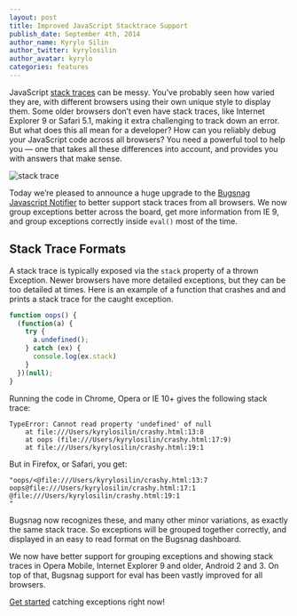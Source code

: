 ```yaml
---
layout: post
title: Improved JavaScript Stacktrace Support
publish_date: September 4th, 2014
author_name: Kyrylo Silin
author_twitter: kyrylosilin
author_avatar: kyrylo
categories: features
---
```


JavaScript [stack traces](http://en.wikipedia.org/wiki/Stack_trace) can be messy. You’ve probably seen how varied they are, with different browsers using their own unique style to display them. Some older browsers don’t even have stack traces, like Internet Explorer 9 or Safari 5.1, making it extra challenging to track down an error. But what does this all mean for a developer? How can you reliably debug your JavaScript code across all browsers? You need a powerful tool to help you — one that takes all these differences into account, and provides you with answers that make sense.

![stack trace](/img/posts/stacktrace.png)

Today we’re pleased to announce a huge upgrade to the [Bugsnag Javascript Notifier](https://www.bugsnag.com/platforms/javascript/) to better support stack traces from all browsers. We now group exceptions better across the board, get more information from IE 9, and group exceptions correctly inside `eval()` most of the time.

## Stack Trace Formats

A stack trace is typically exposed via the `stack` property of a thrown Exception. Newer browsers have more detailed exceptions, but they can be too detailed at times. Here is an example of a function that crashes and and prints a stack trace for the caught exception.

```javascript
function oops() {
  (function(a) {
    try {
      a.undefined();
    } catch (ex) {
      console.log(ex.stack)
    }
  })(null);
}
```
Running the code in Chrome, Opera or IE 10+ gives the following stack trace:

```
TypeError: Cannot read property 'undefined' of null
    at file:///Users/kyrylosilin/crashy.html:13:8
    at oops (file:///Users/kyrylosilin/crashy.html:17:9)
    at file:///Users/kyrylosilin/crashy.html:19:1
```
But in Firefox, or Safari, you get:

```
"oops/<@file:///Users/kyrylosilin/crashy.html:13:7
oops@file:///Users/kyrylosilin/crashy.html:17:1
@file:///Users/kyrylosilin/crashy.html:19:1
"
```

Bugsnag now recognizes these, and many other minor variations, as exactly the same stack trace. So exceptions will be grouped together correctly, and displayed in an easy to read format on the Bugsnag dashboard.

We now have better support for grouping exceptions and showing stack traces in Opera Mobile, Internet Explorer 9 and older, Android 2 and 3. On top of that, Bugsnag support for eval has been vastly improved for all browsers.

[Get started](https://www.bugsnag.com) catching exceptions right now!
